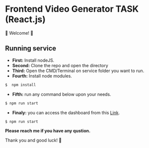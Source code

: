 # Frontend Video Generator TASK (React.js)

💫 Welcome! 🎉

## Running service
- **First:** Install nodeJS.
- **Second:** Clone the repo and open the directory
- **Third:** Open the CMD/Terminal on service folder you want to run.
- **Fourth:** Install node modules.
```bash
$  npm install
```


- **Fifth:** run any command below upon your needs.
```bash
$ npm run start
```

- **Finaly:** you can access the dashboard from this [Link](http://localhost:3000/).
```bash
$ npm run start
```

**Please reach me if you have any qustion.**


Thank you and good luck! 🙏